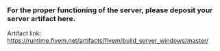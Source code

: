 ### For the proper functioning of the server, please deposit your server artifact here.

Artifact link: https://runtime.fivem.net/artifacts/fivem/build_server_windows/master/